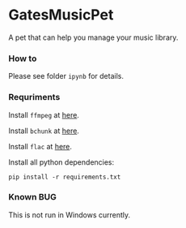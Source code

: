 # GatesMusicPet

A pet that can help you manage your music library.

### How to

Please see folder `ipynb` for details.

### Requriments

Install `ffmpeg` at [here](https://www.ffmpeg.org/download.html).

Install `bchunk` at [here](http://he.fi/bchunk/).

Install `flac` at [here](https://xiph.org/flac/download.html).

Install all python dependencies:

``` shell
pip install -r requirements.txt
```

### Known BUG

This is not run in Windows currently.
